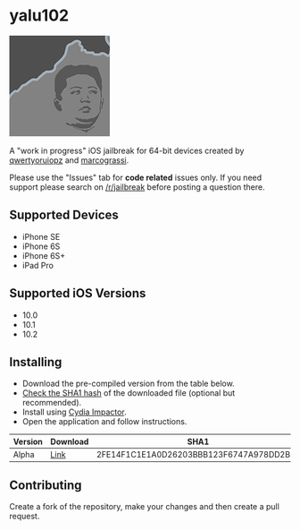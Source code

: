 # yalu102

![Yalu logo](https://github.com/kpwn/yalu102/blob/master/yalu102/Assets.xcassets/AppIcon.appiconset/AppIcon60x60@3x.png?raw=true)

A "work in progress" iOS jailbreak for 64-bit devices created by [qwertyoruiopz](https://twitter.com/qwertyoruiopz) and [marcograssi](marcograss).

Please use the "Issues" tab for **code related** issues only. If you need support please search on [/r/jailbreak](https://reddit.com/r/jailbreak) before posting a question there.

## Supported Devices

* iPhone SE
* iPhone 6S
* iPhone 6S+
* iPad Pro

## Supported iOS Versions

* 10.0
* 10.1
* 10.2

## Installing

* Download the pre-compiled version from the table below.
* [Check the SHA1 hash](http://onlinemd5.com) of the downloaded file (optional but recommended).
* Install using [Cydia Impactor](http://www.cydiaimpactor.com/).
* Open the application and follow instructions.
    

| Version | Download | SHA1 |
|---------|----------|------|
| Alpha  | [Link](https://yalu.qwertyoruiop.com/yalu102_alpha.ipa) | 2FE14F1C1E1A0D26203BBB123F6747A978DD2B4F  |

## Contributing

Create a fork of the repository, make your changes and then create a pull request.
